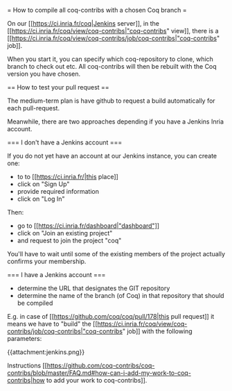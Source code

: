 = How to compile all coq-contribs with a chosen Coq branch =

On our [[https://ci.inria.fr/coq|Jenkins server]],
in the [[https://ci.inria.fr/coq/view/coq-contribs|"coq-contribs" view]],
there is a [[https://ci.inria.fr/coq/view/coq-contribs/job/coq-contribs|"coq-contribs" job]].

When you start it, you can specify which coq-repository to clone, which branch to check out etc.
All coq-contribs will then be rebuilt with the Coq version you have chosen.

== How to test your pull request ==

The medium-term plan is have github to request a build automatically for each pull-request.

Meanwhile, there are two approaches depending if you have a Jenkins Inria account.

=== I don't have a Jenkins account ===

If you do not yet have an account at our Jenkins instance, you can create one:

  * to to [[https://ci.inria.fr/|this place]]
  * click on "Sign Up"
  * provide required information
  * click on "Log In"

Then:

  * go to [[https://ci.inria.fr/dashboard|"dashboard"]]
  * click on "Join an existing project"
  * and request to join the project "coq"

You'll have to wait until some of the existing members of the project actually confirms your membership.

=== I have a Jenkins account ===

 * determine the URL that designates the GIT repository
 * determine the name of the branch (of Coq) in that repository that should be compiled

E.g. in case of [[https://github.com/coq/coq/pull/178|this pull request]] it means we have to "build" the [[https://ci.inria.fr/coq/view/coq-contribs/job/coq-contribs|"coq-contribs" job]] with the following parameters:

{{attachment:jenkins.png}}

Instructions [[https://github.com/coq-contribs/coq-contribs/blob/master/FAQ.md#how-can-i-add-my-work-to-coq-contribs|how to add your work to coq-contribs]].
